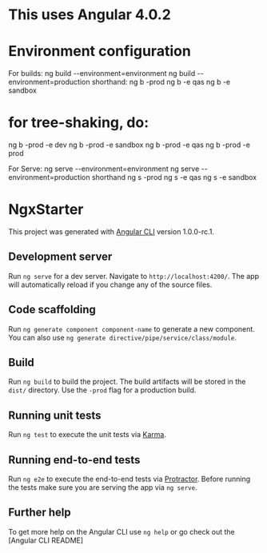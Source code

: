 
# This uses Angular 4.0.2

# Environment configuration
For builds:
 ng build --environment=environment
 ng build --environment=production
shorthand:
 ng b -prod
 ng b -e qas
 ng b -e sandbox

# for tree-shaking, do:
 ng b -prod -e dev
 ng b -prod -e sandbox
 ng b -prod -e qas
 ng b -prod -e prod


For Serve:
 ng serve --environment=environment
 ng serve --environment=production
shorthand
 ng s -prod
 ng s -e qas
 ng s -e sandbox

# NgxStarter

This project was generated with [Angular CLI](https://github.com/angular/angular-cli) version 1.0.0-rc.1.

## Development server
Run `ng serve` for a dev server. Navigate to `http://localhost:4200/`. The app will automatically reload if you change any of the source files.

## Code scaffolding

Run `ng generate component component-name` to generate a new component. You can also use `ng generate directive/pipe/service/class/module`.

## Build

Run `ng build` to build the project. The build artifacts will be stored in the `dist/` directory. Use the `-prod` flag for a production build.

## Running unit tests

Run `ng test` to execute the unit tests via [Karma](https://karma-runner.github.io).

## Running end-to-end tests

Run `ng e2e` to execute the end-to-end tests via [Protractor](http://www.protractortest.org/).
Before running the tests make sure you are serving the app via `ng serve`.

## Further help

To get more help on the Angular CLI use `ng help` or go check out the [Angular CLI README]
